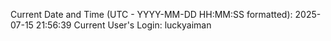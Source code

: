 Current Date and Time (UTC - YYYY-MM-DD HH:MM:SS formatted): 2025-07-15 21:56:39
Current User's Login: luckyaiman
